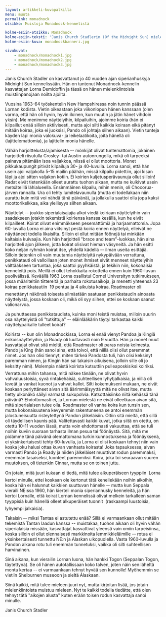 ```yaml
---
layout: artikkeli-kuvapalkilla
menu: muuta
permalink: monadnock
otsikko: Muistoja Monadnock-kennelistä

kolme-esiin-otsikko: Monadnock
kolme-esiin-teksti: "Janis Church Stadlerin (Of the Midnight Sun) mielenkiintoisia muistiinpanoja Monadnock-kennelistä."
kolme-esiin-kuva: monadnockbanneri.jpg

sivukuvat:
    - monadnock/monadnock1.jpg
    - monadnock/monadnock2.jpg
    - monadnock/monadnock3.jpg
---
```


Janis Church Stadler on kasvattanut jo 40 vuoden ajan siperianhuskyja Midnight Sun 
kennelissään. Hän on tuntenut Monadnock-kennelin kasvattajan Lorna Demidoffin ja 
tässä on hänen mielenkiintoisia muistiinpanojaan noilta ajoilta.

Vuosina 1963-64 työskentelin New Hampshiressa noin tunnin päässä Lornan kodista. 
Vietin oikeastaan joka viikonlopun hänen kanssaan (olen varma, että hän oli 
hyvin, hyvin iloinen, kun muutin ja jätin hänet vihdoin yksin). Me menimme 
näyttelyihin, kilpailuihin, ajoimme koiria (hän ei kilpaillut enää silloin 
aktiivisesti, mutta ajoi silti kaikkia koiraan eikä pitänyt mitään koiraa, joka ei 
juoksisi, Pando oli johtaja siihen aikaan). Vietin tunteja käyden läpi monia 
valokuva- ja leikelaatikoita, joita hänellä oli (lajittelemattomia), ja 
lajittelin monia hänelle.

Vähän harjoittelusta/ajamisesta -- mönkijät olivat tuntemattomia, jokainen 
harjoitteli riisutulla Crosley- tai Austin-autonrungolla, mikä oli tarpeeksi 
painava pitämään isoa valjakkoa, niissä ei ollut moottoria. Monet pikkukaupungit 
pitivät kilpailuja 30- ja 40-luvulla. Lorna sanoi, että hän usein ajoi 
valjakolla 5-15 mailin päähän, missä kilpailu pidettiin, ajoi kisan läpi ja ajoi 
sitten valjakon kotiin. Ei koirien kuljetusperävaunuja ollut silloin! Radat eivät 
tietenkään olleet aurattu tuohon aikaan, mutta ne kulkivat usein metsäteillä 
lähialueella. Ensimmäinen kilpailu, mihin menin, oli Chocorua-järven rannalla. 
Ura oli tehty lumitelavaunulla (mutta ei todellakaan niin aurattu kuin mitä voi 
nähdä tänä päivänä), ja jollakulla saattoi olla jopa kaksi moottorikelkkaa, aika 
ylellisyys siihen aikaan.

Näyttelyt -- joukko siperialaisajajia alkoi viedä koiriaan näyttelyihin vain 
saadakseen jotakin tekemistä koiriensa kanssa kesällä, kun he eivät kilpailleet. 
Koirat olivat enimmäkseen pesemättömiä ja harjaamattomia. Jopa 60-luvulla Lorna 
ei aina viitsinyt pestä koiria ennen näyttelyä, elleivät ne näyttäneet todella 
likaisilta. Silloin ei ollut mitään föönejä tai minkään kaltaisia kuivaajia. Kun 
hän harjoitteli "brace and team"-luokkaa, hän aina harjoitteli ajon jälkeen, 
jotta koirat olisivat hieman väsyneitä. Ja hän esitti koko neljän ryhmän koirat 
itse, yhdellä kädellä -- ilman useita esittäjiä. Silloin tietenkin oli vain 
muutamia näyttelyitä nykypäivään verrattuna, penikkatauti oli valloillaan joten 
monet ihmiset eivät menneet näyttelyihin välttääkseen tartuntaa, joka saattoi 
pyyhkäistä, ja tekikin niin, kokonaisia kenneleitä pois. Meillä ei ollut 
tehokkaita rokotteita ennen kuin 1960-luvun puolivälissä. Keväällä 1963 Lorna 
osallistui Cornel Universityn tutkimukseen, jossa määriteltiin tiittereitä ja 
parhaita rokotusaikoja, ja menetti yhteensä 23 koiraa penikkatautiin  19 pentua 
ja 4 aikuista koiraa. Roadmaster oli menettänyt näkönsä toisesta silmästään 
saatuaan penikkataudin ainoasta näyttelystä, jossa koskaan oli, mikä oli syy 
siihen, ettei se koskaan saanut valionarvoa.

Ja puhuttaessa penikkataudista, kuinka moni teistä muistaa, milloin suurin osa 
näyttelyistä oli "tutkittuja" -- eläinlääkärin täytyi tarkastaa kaikki 
näyttelypaikalle tulleet koirat?

Koirista -- kun olin Monadnockissa, Lorna ei enää vienyt Pandoa ja Kingiä 
erikoisnäyttelyihin, ja Roady oli luultavasti noin 9 vuotta. Hän ja monet muut 
kasvattajat olivat sitä mieltä, että Roadmaster oli paras noista kolmesta. <br>
Pando ja King (hän sanoi aina, että toivoi, että niillä olisi ollut paremmat 
nimet. Jos hän olisi tiennyt, miten tärkeä Pandosta tuli, hän olisi keksinyt 
paremman nimen, ja Kingin hän sai takaisin aikuisena, jolloin sille oli jo 
keksitty nimi). Molempia näistä koirista kutsuttiin pulleaposkisiksi koiriksi. 
Verrattuna mihin tahansa, mitä näkee tänään, ne olivat hyvin vahvaluustoisia, 
syvä rintakehäisiä, suhteellisen lyhytjalkaisia, ja niillä oli leveät ja vankat 
kuonot ja vahvat kallot. Silti kokemukseni mukaan, ne eivät koskaan periyttäneet 
aivan sitä äärimmäisyyttä mitä ne olivat itse, mutta tietty ulkonäkö säilyi 
varmasti sukupolvia. Katsottaisiinko niitä kehässä tänä päivänä? Ehdottomasti 
ei, ja Lornan mielestä ne eivät olleetkaan aivan sitä, mitä siperialaisen tulee 
olla. Roadmaster oli vanha koira kun tunsin sen, mutta kokonaisuutena kevyemmin 
rakentuneena se antoi enemmän jalostuneisuutta risteytettynä Pandon 
jälkeläisiin. Oltiin sitä mieltä, että sillä oli täydellisen kaunis pää. 
Valitettavasti kaikki kuvat, jotka siitä on otettu, on otettu 10-11 vuoden 
iässä, mutta voin ehdottomasti vakuuttaa, että se tuli noihin kuviin suoraan 
tarhasta ilman pesua tai föönäystä. Sitä, mitä me pidämme tänä päivänä 
olemattomana turkin kunnostuksena ja föönäyksenä, ei yksinkertaisesti tehty 
60-luvulla, ja Lorna ei olisi koskaan tehnyt niin vain koska joku halusi ottaa 
kuvan vanhasta koirasta! Joka tapauksessa, aivan varmasti Pando ja Roady ja 
niiden jälkeläiset muuttivat rodun paremmaksi, enemmän tasaiseksi, luonteet 
paremmiksi. Koira, joka toi seuraavan suuren muutoksen, oli tietenkin Cinnar, 
mutta se on toinen juttu.

On jotain, mitä juuri kukaan ei tiedä, mitä tulee alkuperäiseen tyyppiin  Lorna 
kertoi minulle, ettei koskaan ole kertonut tätä kenellekään noihin aikoihin, 
koska hän ei halunnut kaikkien suuttuvan hänelle -- mutta kun Seppala vieraili 
NE:ssa 1960, hän kierteli monia siperianhusky kenneleitä, ja hän kertoi Lornalle, 
että koirat Lornan kennelissä olivat melkein tarkalleen saman tyyppisiä kuin 
hänellä olleet alkuperäiset tuonnit  (raskaampi luustoisia, lyhyempi jalkaisia).

Takaisin -- miksi Tantaa ei astutettu enää? Sillä ei varmaankaan ollut mitään 
tekemistä Tantan laadun kanssa -- muistakaa, tuohon aikaan oli hyvin vähän 
siperialaisia missään, kasvattajat kasvattivat yleensä vain omiin tarpeisiinsa, 
koska silloin ei ollut olennaisesti markkinoita lemmikkieläimille -- rotua ei 
yksinkertaisesti tunnettu NE:n ja Alaskan ulkopuolella. Vasta 1960-luvulla ja 
Pandon aikana rotu tuli enemmän tunnetuksi, vaikka oli silti suhteellisen 
harvinainen.

Sinä aikana, kun vierailin Lornan luona, hän hankki Togon (Seppalan Togon, 
täytettynä). Se oli hänen autotallissaan koko talven, joten näin sen läheltä 
monta kertaa -- ei varmaankaan tehnyt hyvää sen kunnolle! Myöhemmin se vietiin 
Shelburnen museoon ja sieltä Alaskaan.

Siinä kaikki, mitä tulee mieleen juuri nyt, mutta kirjoitan lisää, jos jotain 
mielenkiintoista muistuu mieleen. Nyt te kaikki todella tiedätte, että olen 
tehnyt tätä "aikojen alusta" kuten erään toisen rodun kasvattaja sanoi minulle.

Janis Church Stadler
